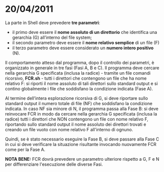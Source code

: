 # 20/04/2011

La parte in Shell deve prevedere **tre parametri**: 
- il primo deve essere il **nome assoluto di un direttorio** che identifica una gerarchia (G) all’interno del file system;
- il secondo parametro deve essere il **nome relativo semplice** di un file (F)
- il terzo parametro deve essere considerato un **numero intero positivo** (N). 

Il comportamento atteso dal programma, dopo il controllo dei parametri, è organizzato in generale in tre fasi (Fasi
A, B e C).
Il programma deve cercare nella gerarchia G specificata (inclusa la radice) - tramite un file comandi ricorsivo,
**FCR.sh** - tutti i direttori che contengono un file che ha nome relativo F: si riporti il nome assoluto di tali direttori
sullo standard output e si contino globalmente i file che soddisfano la condizione indicata (Fase A).

Al termine dell’intera esplorazione ricorsiva di G, si deve riportare sullo standard output il numero totale di file
(NF) che soddisfano la condizione indicata. In caso NF sia minore di N, il programma passa alla Fase B: si deve
reinvocare FCR in modo da cercare nella gerarchia G specificata (inclusa la radice) tutti i direttori che NON
contengono un file con nome relativo F, riportando sullo standard output il nome assoluto dei direttori trovati e
creando un file vuoto con nome relativo F all'interno di ognuno.

Quindi, se è stato necessario eseguire la Fase B, si deve passare alla Fase C in cui si deve verificare la situazione
risultante invocando nuovamente FCR come per la Fase A.

**NOTA BENE:** FCR dovrà prevedere un parametro ulteriore rispetto a G, F e N per differenziare l'esecuzione
delle diverse Fasi.